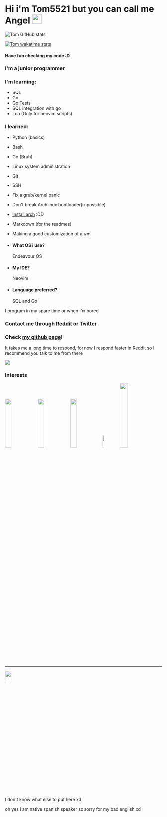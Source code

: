 # Hi i'm Tom5521 but you can call me Angel <img src="http://www.dicas-l.com.br/imagens/Neko_animated.gif" width="30" />

![Tom GitHub stats](https://github-readme-stats.vercel.app/api?username=Tom5521\&show_icons=true\&theme=dark\&include_all_commits=true\&rank_icon=github)

[![Tom wakatime stats](https://github-readme-stats.vercel.app/api/wakatime?username=@Tom5521\&theme=dark\&layout=compact)](https://github.com/anuraghazra/github-readme-stats)


#### Have fun checking my code :D

### I'm a junior programmer

### I'm learning:
- SQL
- Go
- Go Tests
- SQL integration with go
- Lua (Only for neovim scripts)
### I learned:
- Python (basics)
- Bash
- Go (Bruh)
- Linux system administration
- Git
- SSH
- Fix a grub/kernel panic
- Don't break Archlinux bootloader(impossible)
- [Install arch](https://github.com/Tom5521/ArchLinuxInstaller) :DD
- Markdown (for the readmes)
- Making a good customization of a wm


- #### What OS i use?
    Endeavour OS
- #### My IDE?
    Neovim
- #### Language preferred?
    SQL and Go

I program in my spare time or when I'm bored

### Contact me through [Reddit](https://www.reddit.com/user/Angel_Alderete) or [Twitter](https://twitter.com/Angel_Tomas2008)

### Check [my github page](https://tom5521.github.io/)!

It takes me a long time to respond, for now I respond faster in Reddit so I recommend you talk to me from there 

![](https://komarev.com/ghpvc/?username=Tom5521&color=green&style=flat-square)

### Interests
<a href="https://www.python.org/"><img src="https://upload.wikimedia.org/wikipedia/commons/f/f8/Python_logo_and_wordmark.svg" height="20%" width="20%"></a>
<a href="https://go.dev/"><img src="https://upload.wikimedia.org/wikipedia/commons/0/05/Go_Logo_Blue.svg" height="20%" width="20%"></a>
<a href="https://archlinux.org/"><img src="https://i.postimg.cc/8zbXyg1X/1200px-Arch-Linux-logo-svg.png" height="20%" width="20%"></a>
<a href="https://kernel.org"><img src="https://upload.wikimedia.org/wikipedia/commons/a/af/Tux.png" height="10%" width="10%"></a>
<a href="https://www.gnu.org/software/bash/"><img src="https://upload.wikimedia.org/wikipedia/commons/thumb/8/82/Gnu-bash-logo.svg/1920px-Gnu-bash-logo.svg.png" height="23%" width="23%"></a>

---



<a href="https://www.nyan.cat/"><img src="https://www.nyan.cat/images/Collection11-20.gif" height="10%" width="20%"></a> 



I don't know what else to put here xd


oh yes i am native spanish speaker so sorry for my bad english xd

